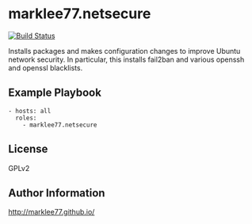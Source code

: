 marklee77.netsecure
===================

[![Build Status](https://travis-ci.org/marklee77/ansible-role-netsecure.svg?branch=master)](https://travis-ci.org/marklee77/ansible-role-netsecure)

Installs packages and makes configuration changes to improve Ubuntu network
security. In particular, this installs fail2ban and various openssh and openssl
blacklists.

Example Playbook
-------------------------

    - hosts: all
      roles:
        - marklee77.netsecure

License
-------

GPLv2

Author Information
------------------

http://marklee77.github.io/
